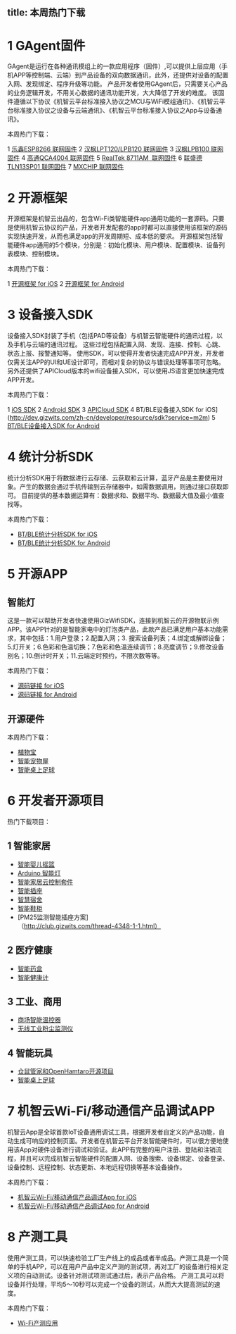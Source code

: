 title: 本周热门下载
---
#  1 GAgent固件
GAgent是运行在各种通讯模组上的一款应用程序（固件）,可以提供上层应用（手机APP等控制端、云端）到产品设备的双向数据通讯，此外，还提供对设备的配置入网、发现绑定、程序升级等功能。
产品开发者使用GAgent后，只需要关心产品的业务逻辑开发，不用关心数据的通讯功能开发，大大降低了开发的难度。
该固件遵循以下协议《机智云平台标准接入协议之MCU与WiFi模组通讯》、《机智云平台标准接入协议之设备与云端通讯》、《机智云平台标准接入协议之App与设备通讯》。

本周热门下载：

 1 [乐鑫ESP8266 联网固件](http://dev.gizwits.com/zh-cn/developer/resource/hardware?type=GAgent)
 2 [汉枫LPT120/LPB120 联网固件](http://dev.gizwits.com/zh-cn/developer/resource/hardware?type=GAgent)
 3 [汉枫LPB100 联网固件](http://dev.gizwits.com/zh-cn/developer/resource/hardware?type=GAgent)
 4 [高通QCA4004 联网固件](http://dev.gizwits.com/zh-cn/developer/resource/hardware?type=GAgent)
 5 [RealTek 8711AM  联网固件](http://dev.gizwits.com/zh-cn/developer/resource/hardware?type=GAgent)
 6 [联盛德 TLN13SP01 联网固件](http://dev.gizwits.com/zh-cn/developer/resource/hardware?type=GAgent)
 7 [MXCHIP 联网固件](http://dev.gizwits.com/zh-cn/developer/resource/hardware?type=GAgent)


# 2 开源框架
开源框架是机智云出品的，包含Wi-Fi类智能硬件app通用功能的一套源码。只要是使用机智云协议的产品，开发者开发配套的app时都可以直接使用该框架的源码实现快速开发，从而也满足app的开发周期短、成本低的要求。
开源框架包括智能硬件app通用的5个模块，分别是：初始化模块、用户模块、配置模块、设备列表模块、控制模块。

本周热门下载：

 1 [开源框架 for iOS](http://dev.gizwits.com/zh-cn/developer/resource/open_framework)
 2 [开源框架 for Android](http://dev.gizwits.com/zh-cn/developer/resource/open_framework)

# 3 设备接入SDK
设备接入SDK封装了手机（包括PAD等设备）与机智云智能硬件的通讯过程，以及手机与云端的通讯过程。
这些过程包括配置入网、发现、连接、控制、心跳、状态上报、报警通知等。
使用SDK，可以使得开发者快速完成APP开发，开发者仅需关注APP的UI和UE设计即可，而相对复杂的协议与错误处理等事项可忽略。另外还提供了APICloud版本的wifi设备接入SDK，可以使用JS语言更加快速完成APP开发。

本周热门下载：

 1 [iOS SDK](http://dev.gizwits.com/zh-cn/developer/resource/sdk?service=m2m)
 2 [Android SDK](http://dev.gizwits.com/zh-cn/developer/resource/sdk?service=m2m)
 3 [APICloud SDK](http://dev.gizwits.com/zh-cn/developer/resource/sdk?service=m2m)
 4 BT/BLE设备接入SDK for iOS](http://dev.gizwits.com/zh-cn/developer/resource/sdk?service=m2m)
 5 [BT/BLE设备接入SDK for Android](http://dev.gizwits.com/zh-cn/developer/resource/sdk?service=m2m)

# 4 统计分析SDK
统计分析SDK用于将数据进行云存储、云获取和云计算，蓝牙产品是主要使用对象。产生的数据会通过手机传输到云存储器中，如需数据调用，则通过接口获取即可。
目前提供的基本数据运算有：数据求和、数据平均、数据最大值及最小值查找等。

本周热门下载：

 - [BT/BLE统计分析SDK for iOS](http://dev.gizwits.com/zh-cn/developer/resource/sdk?service=analytic)
 - [BT/BLE统计分析SDK for Android](http://dev.gizwits.com/zh-cn/developer/resource/sdk?service=analytic)

# 5 开源APP
## 智能灯
这是一款可以帮助开发者快速使用GizWifiSDK，连接到机智云的开源物联示例APP。该APP针对的是智能家电中的灯泡类产品，此款产品已满足用户基本功能需求，其中包括：1.用户登录；2.配置入网；3. 搜索设备列表；4.绑定或解绑设备；5.灯开关；6.色彩和色温切换；7.色彩和色温连续调节；8.亮度调节；9.修改设备别名；10.倒计时开关；11.云端定时预约，不限次数等等。

本周热门下载：

 - [源码链接 for iOS](http://dev.gizwits.com/zh-cn/developer/resource/open_source?type=app_source_code)
 - [源码链接 for Android](http://dev.gizwits.com/zh-cn/developer/resource/open_source?type=app_source_code)

## 开源硬件
本周热门下载：
 - [植物宝](http://dev.gizwits.com/zh-cn/developer/resource/open_source?type=sample_source_code)
 - [智能宠物屋](http://dev.gizwits.com/zh-cn/developer/resource/open_source?type=sample_source_code)
 - [智能桌上足球](http://dev.gizwits.com/zh-cn/developer/resource/open_source?type=sample_source_code)

# 6 开发者开源项目

热门下载项目：

## 1 智能家居
 - [智能婴儿摇篮](http://club.gizwits.com/thread-2794-1-1.html)
 - [Arduino 智能灯](http://club.gizwits.com/thread-2830-1-1.html)
 - [智能家居云控制套件](http://club.gizwits.com/thread-3308-1-1.html)
 - [智能插座](http://club.gizwits.com/thread-3029-1-1.html)
 - [智慧宿舍](http://club.gizwits.com/thread-2997-1-1.html)
 - [智能鞋柜](http://club.gizwits.com/thread-3381-1-1.html)
 - [PM25监测智能插座方案]（http://club.gizwits.com/thread-4348-1-1.html）

## 2 医疗健康

 - [智能药盒](http://club.gizwits.com/thread-2685-1-1.html)
 - [智能健康计](http://club.gizwits.com/thread-2865-1-1.html)

## 3 工业、商用

 - [商场智能温控器](http://club.gizwits.com/thread-3332-1-1.html)
 - [无线工业粉尘监测仪](http://club.gizwits.com/thread-3242-1-1.html)

## 4 智能玩具
 - [仓鼠管家和OpenHamtaro开源项目](http://club.gizwits.com/thread-3016-1-1.html)
 - [智能桌上足球](http://club.gizwits.com/thread-3367-1-1.html)



# 7 机智云Wi-Fi/移动通信产品调试APP
机智云App是全球首款IoT设备通用调试工具，根据开发者自定义的产品功能，自动生成可响应的控制页面。开发者在机智云平台开发智能硬件时，可以很方便地使用该App对硬件设备进行调试和验证。此APP有完整的用户注册、登陆和注销流程，并且可以完成机智云智能硬件的配置入网、设备搜索、设备绑定、设备登录、设备控制、远程控制、状态更新、本地远程切换等基本设备操作。

本周热门下载：

 - [机智云Wi-Fi/移动通信产品调试App for iOS](http://dev.gizwits.com/zh-cn/developer/resource/demo_app?protoc=WIFI)
 - [机智云Wi-Fi/移动通信产品调试App for Android](http://dev.gizwits.com/zh-cn/developer/resource/demo_app?protoc=WIFI)

# 8 产测工具
使用产测工具，可以快速检验工厂生产线上的成品或者半成品。产测工具是一个简单的手机APP，可以在用户产品中定义产测的测试项，再对工厂的设备进行相关定义项的自动测试。设备针对测试项测试通过后，表示产品合格。
产测工具可以将设备并行处理，平均5～10秒可以完成一个设备的测试，从而大大提高测试的速度。

本周热门下载：
 - [Wi-Fi产测应用](http://dev.gizwits.com/zh-cn/developer/resource/dataprofile_app)

